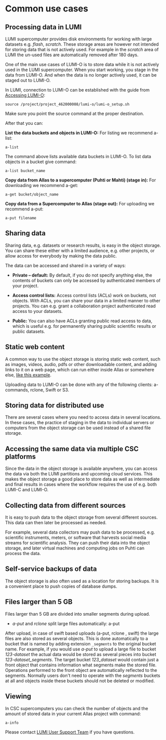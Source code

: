 # Common use cases

## Processing data in LUMI

LUMI supercomputer provides disk environments for working with large datasets e.g. _flash_, _scratch_. These storage areas are however not intended for storing data that is not actively used. For example in the _scratch_ area of LUMI the un-used files are automatically removed after 180 days. 

One of the main use cases of LUMI-O is to store data while it is not actively used in the LUMI supercomputer. When you start working, you stage in the data from LUMI-O. And when the data is no longer actively used, it can be staged out to LUMI-O. 

In LUMI, connection to LUMI-O can be established with the guide from [Accessing LUMI-O](./accessing-lumi-o.md):
```text
source /project/project_462000008/lumi-o/lumi-o_setup.sh
```
Make sure you point the source command at the proper destination.

After that you can:

**List the data buckets and objects in LUMI-O:** For listing we recommend a-list:
```text
a-list
```
The command above lists available data buckets in LUMI-O. To list data objects in a bucket give command:
```text
a-list bucket_name
```

**Copy data from Allas to a supercomputer (Puhti or Mahti) (stage in):** For downloading we recommend a-get:
```text
a-get bucket/object_name
```

**Copy data from a Supercomputer to Allas (stage out):** For uploading we recommend a-put:
```text
a-put filename
```

## Sharing data

Sharing data, e.g. datasets or research results, is easy in the object storage. You can share these either with a limited audience, e.g. other projects, or allow access for everybody by making the data public.

The data can be accessed and shared in a variety of ways:

* **Private – default:** By default, if you do not specify anything else, the contents of buckets can only be accessed by authenticated members of your project. 

* **Access control lists:** Access control lists (ACLs) work on buckets, not objects. With ACLs, you can share your data in a limited manner to other projects. You can e.g. grant a collaboration project authenticated read access to your datasets.
 
 * **Public:** You can also have ACLs granting public read access to data, which is useful e.g. for permanently sharing public scientific results or public datasets.

## Static web content

A common way to use the object storage is storing static web content, such as images, videos, audio, pdfs or other downloadable content, and adding links to it on a web page, which can run either inside Allas or somewhere else, [like this example](https://a3s.fi/my_fishbucket/my_fish).

Uploading data to LUMI-O can be done with any of the following clients: a-commands, rclone, Swift or S3.

## Storing data for distributed use

There are several cases where you need to access data in several locations. In these cases, the practice of staging in the data to individual servers or computers from the object storage can be used instead of a shared file storage.

## Accessing the same data via multiple CSC platforms

Since the data in the object storage is available anywhere, you can access the data via both the LUMI partitions and upcoming cloud services. This makes the object storage a good place to store data as well as intermediate and final results in cases where the workflow requires the use of e.g. both LUMI-C and LUMI-O.

## Collecting data from different sources

It is easy to push data to the object storage from several different sources. This data can then later be processed as needed.

For example, several data collectors may push data to be processed, e.g. scientific instruments, meters, or software that harvests social media streams for scientific analysis. They can push their data into the object storage, and later virtual machines and computing jobs on Puhti can process the data.
 
## Self-service backups of data

The object storage is also often used as a location for storing backups. It is a convenient place to push copies of database dumps.

## Files larger than 5 GB

Files larger than 5 GB are divided into smaller segments during upload. 

* *a-put* and *rclone*  split large files automatically: a-put


After upload, in case of swift based uploads (a-put, rclone , swift) the large files are also stored as several objects. This is done automatically to a bucket that is named by adding extension `_segments` to the original bucket name. For example, if you would use _a-put_ to upload a large file to bucket _123-dataset_ the actual data would be stored as several pieces into bucket _123-dataset_segments_. The target bucket _123_dataset_ would contain just a front object that contains information what segments make the stored file. Operations performed to the front object are automatically reflected to the segments. Normally users don't need to operate with the _segments_ buckets at all and objects inside these buckets should not be deleted or modified. 

## Viewing

In CSC supercomputers you can check the number of objects and the amount of stored data in your current Allas project with command:
```text
a-info
```

Please contact [LUMI User Support Team](https://lumi-supercomputer.eu/user-support/need-help/generic/) if you have questions.
